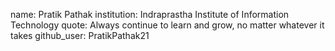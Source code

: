 name: Pratik Pathak
institution: Indraprastha Institute of Information Technology
quote: Always continue to learn and grow, no matter whatever it takes
github_user: PratikPathak21
